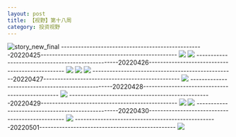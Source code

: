 ```yaml
---
layout: post
title: 【视野】第十八周
category: 投资视野
---
```

![story_new_final](http://rh8cub8wq.hd-bkt.clouddn.com/img/story_new_final_0322.png)
--------------------------------------------------20220425------------------------------------------------
![](http://rh8dao9dj.hd-bkt.clouddn.com/img/factors-220425-1.png)
![](http://rh8dao9dj.hd-bkt.clouddn.com/img/long-time-see-220425-1.jpeg)
--------------------------------------------------20220426------------------------------------------------
![](http://rh8dao9dj.hd-bkt.clouddn.com/img/factors-220426-1.png)
![](http://rh8dao9dj.hd-bkt.clouddn.com/img/factors-220426-2.png)
![](http://rh8dao9dj.hd-bkt.clouddn.com/img/factors-220426-3.png)
--------------------------------------------------20220427------------------------------------------------
![](http://rh8dao9dj.hd-bkt.clouddn.com/img/factors-220427-1.png)
--------------------------------------------------20220428------------------------------------------------
![](http://rh8dao9dj.hd-bkt.clouddn.com/img/factors-220428-1.png)
--------------------------------------------------20220429------------------------------------------------
![](http://rh8dao9dj.hd-bkt.clouddn.com/img/factors-220429-1.png)
![](http://rh8dao9dj.hd-bkt.clouddn.com/img/factors-220429-2.png)
--------------------------------------------------20220430------------------------------------------------
![](http://rh8dao9dj.hd-bkt.clouddn.com/img/factors-220430-1.png)
--------------------------------------------------20220501------------------------------------------------
![](http://rh8dao9dj.hd-bkt.clouddn.com/img/factors-220501-1.png)
  




